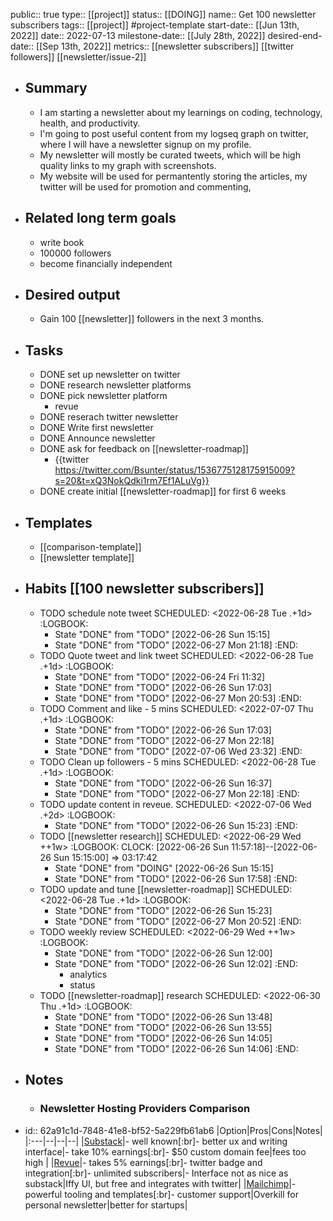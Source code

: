 public:: true
type:: [[project]]
status:: [[DOING]]
name:: Get 100 newsletter subscribers
tags:: [[project]] #project-template
start-date:: [[Jun 13th, 2022]] 
date:: 2022-07-13
milestone-date:: [[July 28th, 2022]]
desired-end-date:: [[Sep 13th, 2022]] 
metrics:: [[newsletter subscribers]] [[twitter followers]] [[newsletter/issue-2]]

- ## Summary
	- I am starting a newsletter about my learnings on coding, technology, health, and productivity.
	- I'm going to post useful content from my logseq graph on twitter, where I will have a newsletter signup on my profile.
	- My newsletter will mostly be curated tweets, which will be high quality links to my graph with screenshots.
	- My website will be used for permantently storing the articles, my twitter will be used for promotion and commenting,
- ## Related long term goals
	- write book
	- 100000 followers
	- become financially independent
- ## Desired output
	- Gain 100 [[newsletter]] followers in the next 3 months.
- ## Tasks
	- DONE set up newsletter on twitter
	- DONE research newsletter platforms
	- DONE pick newsletter platform
		- revue
	- DONE reserach twitter newsletter
	- DONE Write first newsletter
	- DONE Announce newsletter
	- DONE ask for feedback on [[newsletter-roadmap]]
		- {{twitter https://twitter.com/Bsunter/status/1536775128175915009?s=20&t=xQ3NokQdki1rm7Ef1ALuVg}}
	- DONE create initial [[newsletter-roadmap]] for first 6 weeks
- ## Templates
	- [[comparison-template]]
	- [[newsletter template]]
- ## Habits [[100 newsletter subscribers]]
	- TODO  schedule note tweet
	  SCHEDULED: <2022-06-28 Tue .+1d>
	  :LOGBOOK:
	  * State "DONE" from "TODO" [2022-06-26 Sun 15:15]
	  * State "DONE" from "TODO" [2022-06-27 Mon 21:18]
	  :END:
	- TODO Quote tweet and link tweet
	  SCHEDULED: <2022-06-28 Tue .+1d>
	  :LOGBOOK:
	  * State "DONE" from "TODO" [2022-06-24 Fri 11:32]
	  * State "DONE" from "TODO" [2022-06-26 Sun 17:03]
	  * State "DONE" from "TODO" [2022-06-27 Mon 20:53]
	  :END:
	- TODO Comment and like - 5 mins
	  SCHEDULED: <2022-07-07 Thu .+1d>
	  :LOGBOOK:
	  * State "DONE" from "TODO" [2022-06-26 Sun 17:03]
	  * State "DONE" from "TODO" [2022-06-27 Mon 22:18]
	  * State "DONE" from "TODO" [2022-07-06 Wed 23:32]
	  :END:
	- TODO Clean up followers - 5 mins
	  SCHEDULED: <2022-06-28 Tue .+1d>
	  :LOGBOOK:
	  * State "DONE" from "TODO" [2022-06-26 Sun 16:37]
	  * State "DONE" from "TODO" [2022-06-27 Mon 22:18]
	  :END:
	- TODO update content in reveue.
	  SCHEDULED: <2022-07-06 Wed .+2d>
	  :LOGBOOK:
	  * State "DONE" from "TODO" [2022-06-26 Sun 15:23]
	  :END:
	- TODO [[newsletter research]]
	  SCHEDULED: <2022-06-29 Wed ++1w>
	  :LOGBOOK:
	  CLOCK: [2022-06-26 Sun 11:57:18]--[2022-06-26 Sun 15:15:00] =>  03:17:42
	  * State "DONE" from "DOING" [2022-06-26 Sun 15:15]
	  * State "DONE" from "TODO" [2022-06-26 Sun 17:58]
	  :END:
	- TODO update and tune [[newsletter-roadmap]]
	  SCHEDULED: <2022-06-28 Tue .+1d>
	  :LOGBOOK:
	  * State "DONE" from "TODO" [2022-06-26 Sun 15:23]
	  * State "DONE" from "TODO" [2022-06-27 Mon 20:52]
	  :END:
	- TODO weekly review
	  SCHEDULED: <2022-06-29 Wed ++1w>
	  :LOGBOOK:
	  * State "DONE" from "TODO" [2022-06-26 Sun 12:00]
	  * State "DONE" from "TODO" [2022-06-26 Sun 12:02]
	  :END:
		- analytics
		- status
	- TODO  [[newsletter-roadmap]] research
	  SCHEDULED: <2022-06-30 Thu .+1d>
	  :LOGBOOK:
	  * State "DONE" from "TODO" [2022-06-26 Sun 13:48]
	  * State "DONE" from "TODO" [2022-06-26 Sun 13:55]
	  * State "DONE" from "TODO" [2022-06-26 Sun 14:05]
	  * State "DONE" from "TODO" [2022-06-26 Sun 14:06]
	  :END:
- ## Notes
	- ### Newsletter Hosting Providers Comparison
- id:: 62a91c1d-7848-41e8-bf52-5a229fb61ab6
  |Option|Pros|Cons|Notes|
  |:---|--|--|--|
  |[Substack](https://substack.com/)|- well known[:br]- better ux and writing interface|- take 10% earnings[:br]- $50 custom domain fee|fees too high |
  |[Revue](https://www.getrevue.co/)|- takes 5% earnings[:br]- twitter badge and integration[:br]- unlimited subscribers|- Interface not as nice as substack|Iffy UI, but free and integrates with twitter|
  |[Mailchimp](https://mailchimp.com)|- powerful tooling and templates[:br]- customer support|Overkill for personal newsletter|better for startups|